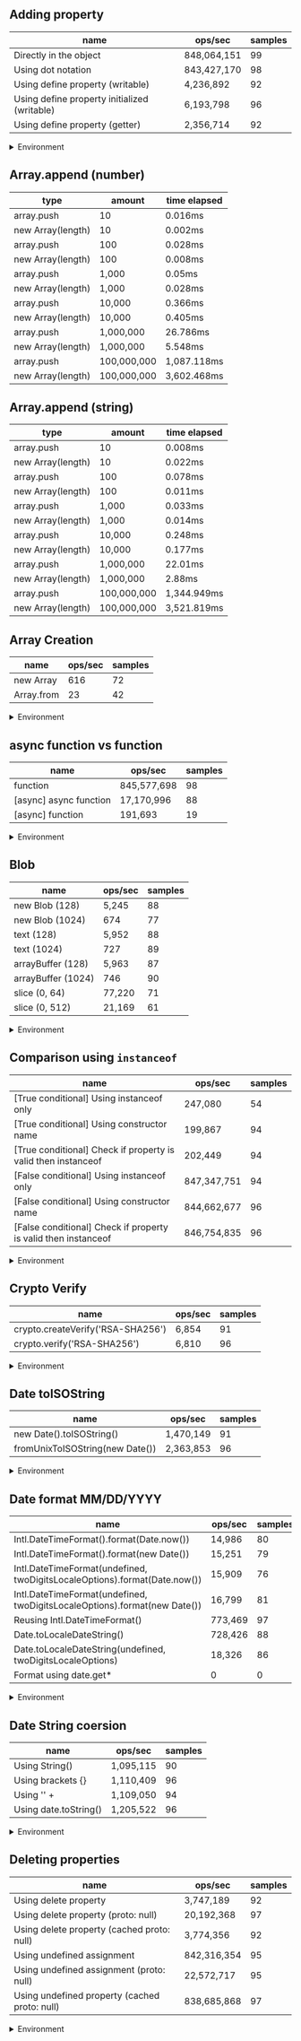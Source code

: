 ## Adding property

|name|ops/sec|samples|
|-|-|-|
|Directly in the object|848,064,151|99|
|Using dot notation|843,427,170|98|
|Using define property (writable)|4,236,892|92|
|Using define property initialized (writable)|6,193,798|96|
|Using define property (getter)|2,356,714|92|


<details>
<summary>Environment</summary>

* __Machine:__ linux x64 | 4 vCPUs | 15.6GB Mem
* __Run:__ Sun Mar 10 2024 15:33:27 GMT+0000 (Coordinated Universal Time)
</details>

<!--
{"environment":{"platform":"linux","arch":"x64","cpus":4,"totalMemory":15.606491088867188},"benchmarks":[{"name":"Directly in the object","opsSec":848064150.7195677,"samples":8},{"name":"Using dot notation","opsSec":843427170.3590678,"samples":8},{"name":"Using define property (writable)","opsSec":4236891.778481218,"samples":5},{"name":"Using define property initialized (writable)","opsSec":6193797.802056683,"samples":5},{"name":"Using define property (getter)","opsSec":2356714.246597577,"samples":4}]}-->

## Array.append (number)

|type|amount|time elapsed|
|-|-|-|
array.push|10|0.016ms
new Array(length)|10|0.002ms
array.push|100|0.028ms
new Array(length)|100|0.008ms
array.push|1,000|0.05ms
new Array(length)|1,000|0.028ms
array.push|10,000|0.366ms
new Array(length)|10,000|0.405ms
array.push|1,000,000|26.786ms
new Array(length)|1,000,000|5.548ms
array.push|100,000,000|1,087.118ms
new Array(length)|100,000,000|3,602.468ms
## Array.append (string)

|type|amount|time elapsed|
|-|-|-|
array.push|10|0.008ms
new Array(length)|10|0.022ms
array.push|100|0.078ms
new Array(length)|100|0.011ms
array.push|1,000|0.033ms
new Array(length)|1,000|0.014ms
array.push|10,000|0.248ms
new Array(length)|10,000|0.177ms
array.push|1,000,000|22.01ms
new Array(length)|1,000,000|2.88ms
array.push|100,000,000|1,344.949ms
new Array(length)|100,000,000|3,521.819ms

## Array Creation

|name|ops/sec|samples|
|-|-|-|
|new Array|616|72|
|Array.from|23|42|


<details>
<summary>Environment</summary>

* __Machine:__ linux x64 | 4 vCPUs | 15.6GB Mem
* __Run:__ Sun Mar 10 2024 15:35:55 GMT+0000 (Coordinated Universal Time)
</details>

<!--
{"environment":{"platform":"linux","arch":"x64","cpus":4,"totalMemory":15.606491088867188},"benchmarks":[{"name":"new Array","opsSec":615.6035807205033,"samples":2},{"name":"Array.from","opsSec":22.60583768410511,"samples":2}]}-->

## async function vs function

|name|ops/sec|samples|
|-|-|-|
|function|845,577,698|98|
|[async] async function|17,170,996|88|
|[async] function|191,693|19|


<details>
<summary>Environment</summary>

* __Machine:__ linux x64 | 4 vCPUs | 15.6GB Mem
* __Run:__ Sun Mar 10 2024 15:37:15 GMT+0000 (Coordinated Universal Time)
</details>

<!--
{"environment":{"platform":"linux","arch":"x64","cpus":4,"totalMemory":15.606491088867188},"benchmarks":[{"name":"function","opsSec":845577698.276055,"samples":5},{"name":"[async] async function","opsSec":17170995.795459077,"samples":6},{"name":"[async] function","opsSec":191693.14315070445,"samples":3}]}-->

## Blob

|name|ops/sec|samples|
|-|-|-|
|new Blob (128)|5,245|88|
|new Blob (1024)|674|77|
|text (128)|5,952|88|
|text (1024)|727|89|
|arrayBuffer (128)|5,963|87|
|arrayBuffer (1024)|746|90|
|slice (0, 64)|77,220|71|
|slice (0, 512)|21,169|61|


<details>
<summary>Environment</summary>

* __Machine:__ linux x64 | 4 vCPUs | 15.6GB Mem
* __Run:__ Sun Mar 10 2024 15:38:54 GMT+0000 (Coordinated Universal Time)
</details>

<!--
{"environment":{"platform":"linux","arch":"x64","cpus":4,"totalMemory":15.606491088867188},"benchmarks":[{"name":"new Blob (128)","opsSec":5245.283835556108,"samples":4},{"name":"new Blob (1024)","opsSec":673.8063759055207,"samples":2},{"name":"text (128)","opsSec":5951.665174473568,"samples":6},{"name":"text (1024)","opsSec":727.2031378301923,"samples":3},{"name":"arrayBuffer (128)","opsSec":5962.787522667537,"samples":3},{"name":"arrayBuffer (1024)","opsSec":746.4617557265697,"samples":3},{"name":"slice (0, 64)","opsSec":77219.99371940555,"samples":3},{"name":"slice (0, 512)","opsSec":21169.36390114864,"samples":4}]}-->

## Comparison using `instanceof`

|name|ops/sec|samples|
|-|-|-|
|[True conditional] Using instanceof only|247,080|54|
|[True conditional] Using constructor name|199,867|94|
|[True conditional] Check if property is valid then instanceof |202,449|94|
|[False conditional] Using instanceof only|847,347,751|94|
|[False conditional] Using constructor name|844,662,677|96|
|[False conditional] Check if property is valid then instanceof |846,754,835|96|


<details>
<summary>Environment</summary>

* __Machine:__ linux x64 | 4 vCPUs | 15.6GB Mem
* __Run:__ Sun Mar 10 2024 15:40:51 GMT+0000 (Coordinated Universal Time)
</details>

<!--
{"environment":{"platform":"linux","arch":"x64","cpus":4,"totalMemory":15.606491088867188},"benchmarks":[{"name":"[True conditional] Using instanceof only","opsSec":247080.45280150656,"samples":3},{"name":"[True conditional] Using constructor name","opsSec":199866.83856870598,"samples":3},{"name":"[True conditional] Check if property is valid then instanceof ","opsSec":202449.4666521109,"samples":3},{"name":"[False conditional] Using instanceof only","opsSec":847347751.2131714,"samples":6},{"name":"[False conditional] Using constructor name","opsSec":844662677.2628103,"samples":6},{"name":"[False conditional] Check if property is valid then instanceof ","opsSec":846754835.2887367,"samples":6}]}-->

## Crypto Verify

|name|ops/sec|samples|
|-|-|-|
|crypto.createVerify('RSA-SHA256')|6,854|91|
|crypto.verify('RSA-SHA256')|6,810|96|


<details>
<summary>Environment</summary>

* __Machine:__ linux x64 | 4 vCPUs | 15.6GB Mem
* __Run:__ Sun Mar 10 2024 15:42:03 GMT+0000 (Coordinated Universal Time)
</details>

<!--
{"environment":{"platform":"linux","arch":"x64","cpus":4,"totalMemory":15.606491088867188},"benchmarks":[{"name":"crypto.createVerify('RSA-SHA256')","opsSec":6853.918530957463,"samples":4},{"name":"crypto.verify('RSA-SHA256')","opsSec":6809.573640682576,"samples":3}]}-->

## Date toISOString

|name|ops/sec|samples|
|-|-|-|
|new Date().toISOString()|1,470,149|91|
|fromUnixToISOString(new Date())|2,363,853|96|


<details>
<summary>Environment</summary>

* __Machine:__ linux x64 | 4 vCPUs | 15.6GB Mem
* __Run:__ Sun Mar 10 2024 15:43:21 GMT+0000 (Coordinated Universal Time)
</details>

<!--
{"environment":{"platform":"linux","arch":"x64","cpus":4,"totalMemory":15.606491088867188},"benchmarks":[{"name":"new Date().toISOString()","opsSec":1470149.4527320783,"samples":4},{"name":"fromUnixToISOString(new Date())","opsSec":2363852.63176375,"samples":4}]}-->

## Date format MM/DD/YYYY

|name|ops/sec|samples|
|-|-|-|
|Intl.DateTimeFormat().format(Date.now())|14,986|80|
|Intl.DateTimeFormat().format(new Date())|15,251|79|
|Intl.DateTimeFormat(undefined, twoDigitsLocaleOptions).format(Date.now())|15,909|76|
|Intl.DateTimeFormat(undefined, twoDigitsLocaleOptions).format(new Date())|16,799|81|
|Reusing Intl.DateTimeFormat()|773,469|97|
|Date.toLocaleDateString()|728,426|88|
|Date.toLocaleDateString(undefined, twoDigitsLocaleOptions)|18,326|86|
|Format using date.get*|0|0|


<details>
<summary>Environment</summary>

* __Machine:__ linux x64 | 4 vCPUs | 15.6GB Mem
* __Run:__ Sun Mar 10 2024 15:44:55 GMT+0000 (Coordinated Universal Time)
</details>

<!--
{"environment":{"platform":"linux","arch":"x64","cpus":4,"totalMemory":15.606491088867188},"benchmarks":[{"name":"Intl.DateTimeFormat().format(Date.now())","opsSec":14986.21135144396,"samples":4},{"name":"Intl.DateTimeFormat().format(new Date())","opsSec":15251.323429017155,"samples":5},{"name":"Intl.DateTimeFormat(undefined, twoDigitsLocaleOptions).format(Date.now())","opsSec":15908.898793936609,"samples":3},{"name":"Intl.DateTimeFormat(undefined, twoDigitsLocaleOptions).format(new Date())","opsSec":16798.840973048616,"samples":3},{"name":"Reusing Intl.DateTimeFormat()","opsSec":773469.3556204364,"samples":6},{"name":"Date.toLocaleDateString()","opsSec":728425.8967645405,"samples":4},{"name":"Date.toLocaleDateString(undefined, twoDigitsLocaleOptions)","opsSec":18325.658430569456,"samples":5},{"name":"Format using date.get*","opsSec":0,"samples":0}]}-->

## Date String coersion

|name|ops/sec|samples|
|-|-|-|
|Using String()|1,095,115|90|
|Using brackets {}|1,110,409|96|
|Using '' + |1,109,050|94|
|Using date.toString()|1,205,522|96|


<details>
<summary>Environment</summary>

* __Machine:__ linux x64 | 4 vCPUs | 15.6GB Mem
* __Run:__ Sun Mar 10 2024 15:46:41 GMT+0000 (Coordinated Universal Time)
</details>

<!--
{"environment":{"platform":"linux","arch":"x64","cpus":4,"totalMemory":15.606491088867188},"benchmarks":[{"name":"Using String()","opsSec":1095114.6075806143,"samples":4},{"name":"Using brackets {}","opsSec":1110408.7750155085,"samples":7},{"name":"Using '' + ","opsSec":1109050.1350623264,"samples":4},{"name":"Using date.toString()","opsSec":1205521.5564931573,"samples":4}]}-->

## Deleting properties

|name|ops/sec|samples|
|-|-|-|
|Using delete property|3,747,189|92|
|Using delete property (proto: null)|20,192,368|97|
|Using delete property (cached proto: null)|3,774,356|92|
|Using undefined assignment|842,316,354|95|
|Using undefined assignment (proto: null)|22,572,717|95|
|Using undefined property (cached proto: null)|838,685,868|97|


<details>
<summary>Environment</summary>

* __Machine:__ linux x64 | 4 vCPUs | 15.6GB Mem
* __Run:__ Sun Mar 10 2024 15:48:20 GMT+0000 (Coordinated Universal Time)
</details>

<!--
{"environment":{"platform":"linux","arch":"x64","cpus":4,"totalMemory":15.606491088867188},"benchmarks":[{"name":"Using delete property","opsSec":3747189.3924216623,"samples":5},{"name":"Using delete property (proto: null)","opsSec":20192368.478184637,"samples":5},{"name":"Using delete property (cached proto: null)","opsSec":3774356.055180599,"samples":5},{"name":"Using undefined assignment","opsSec":842316354.2785604,"samples":7},{"name":"Using undefined assignment (proto: null)","opsSec":22572717.234209016,"samples":5},{"name":"Using undefined property (cached proto: null)","opsSec":838685868.1920424,"samples":7}]}-->
